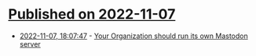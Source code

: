 # [Published on 2022-11-07](index.md)

* [2022-11-07, 18:07:47](https://news.ycombinator.com/item?id=33509613) - [Your Organization should run its own Mastodon server](https://martinfowler.com/articles/your-org-run-mastodon.html)
